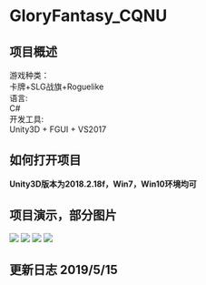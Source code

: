 # GloryFantasy_CQNU
## 项目概述
游戏种类：</br>卡牌+SLG战旗+Roguelike</br>
语言:</br>C#</br>
开发工具:</br>Unity3D + FGUI + VS2017</br>

## 如何打开项目
**Unity3D版本为2018.2.18f，Win7，Win10环境均可**

## 项目演示，部分图片
![](https://github.com/ljx719476856li/GloryFantasy_CQNU/blob/master/Art/GameScene/GameMap.jpg)
![](https://github.com/ljx719476856li/GloryFantasy_CQNU/blob/master/Art/GameScene/CardBook.jpg)
![](https://github.com/ljx719476856li/GloryFantasy_CQNU/blob/master/Art/GameScene/BattleScene01.jpg)
![](https://github.com/ljx719476856li/GloryFantasy_CQNU/blob/master/Art/GameScene/BattleScene02.jpg)

## 更新日志 2019/5/15